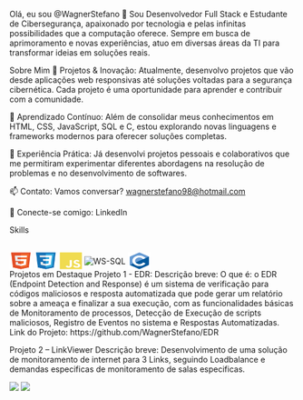 Olá, eu sou @WagnerStefano 👋
Sou Desenvolvedor Full Stack e Estudante de Cibersegurança, apaixonado por tecnologia e pelas infinitas possibilidades que a computação oferece. Sempre em busca de aprimoramento e novas experiências, atuo em diversas áreas da TI para transformar ideias em soluções reais.

Sobre Mim
🔭 Projetos & Inovação: Atualmente, desenvolvo projetos que vão desde aplicações web responsivas até soluções voltadas para a segurança cibernética. Cada projeto é uma oportunidade para aprender e contribuir com a comunidade.

🌱 Aprendizado Contínuo: Além de consolidar meus conhecimentos em HTML, CSS, JavaScript, SQL e C, estou explorando novas linguagens e frameworks modernos para oferecer soluções completas.

💼 Experiência Prática: Já desenvolvi projetos pessoais e colaborativos que me permitiram experimentar diferentes abordagens na resolução de problemas e no desenvolvimento de softwares.

📫 Contato: Vamos conversar? wagnerstefano98@hotmail.com

🔗 Conecte-se comigo: LinkedIn

Skills
<div style="display: inline_block"><br> <img align="center" alt="WS-HTML" height="30" width="40" src="https://raw.githubusercontent.com/devicons/devicon/master/icons/html5/html5-original.svg"> <img align="center" alt="WS-CSS" height="30" width="40" src="https://raw.githubusercontent.com/devicons/devicon/master/icons/css3/css3-original.svg"> <img align="center" alt="WS-JS" height="30" width="40" src="https://raw.githubusercontent.com/devicons/devicon/master/icons/javascript/javascript-plain.svg"> <img align="center" alt="WS-SQL" height="30" width="40" src="https://cdn.jsdelivr.net/gh/devicons/devicon/icons/mysql/mysql-original.svg"> <img align="center" alt="WS-C" height="30" width="40" src="https://raw.githubusercontent.com/devicons/devicon/master/icons/c/c-original.svg"> </div>
Projetos em Destaque
Projeto 1 - EDR:
Descrição breve: O que é: o EDR (Endpoint Detection and Response) é um sistema de verificação para códigos maliciosos e resposta automatizada que pode gerar um relatório sobre a ameaça e finalizar a sua execução, com as funcionalidades básicas de Monitoramento de processos, Detecção de Execução de scripts maliciosos, Registro de Eventos no sistema e Respostas Automatizadas.
Link do Projeto: https://github.com/WagnerStefano/EDR
<br>

Projeto 2 – LinkViewer
Descrição breve: Desenvolvimento de uma solução de monitoramento de internet para 3 Links, seguindo Loadbalance e demandas especificas de monitoramento de salas especificas.
<br>


<div> <img width="42%" src="https://github-readme-stats.vercel.app/api?username=wagnerStefano&show_icons=true&theme=dracula&include_allcommits=true&count_private=true"/> <img width="50%" src="https://github-readme-stats.vercel.app/api/top-langs/?username=wagnerStefano&layout=compact&langs_count=16&theme=dracula"/> </div>
